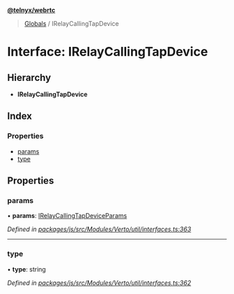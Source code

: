 **[@telnyx/webrtc](../README.md)**

> [Globals](../README.md) / IRelayCallingTapDevice

# Interface: IRelayCallingTapDevice

## Hierarchy

* **IRelayCallingTapDevice**

## Index

### Properties

* [params](irelaycallingtapdevice.md#params)
* [type](irelaycallingtapdevice.md#type)

## Properties

### params

•  **params**: [IRelayCallingTapDeviceParams](irelaycallingtapdeviceparams.md)

*Defined in [packages/js/src/Modules/Verto/util/interfaces.ts:363](https://github.com/team-telnyx/webrtc/blob/main/packages/js/src/Modules/Verto/util/interfaces.ts#L363)*

___

### type

•  **type**: string

*Defined in [packages/js/src/Modules/Verto/util/interfaces.ts:362](https://github.com/team-telnyx/webrtc/blob/main/packages/js/src/Modules/Verto/util/interfaces.ts#L362)*
